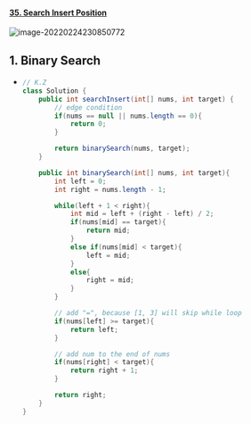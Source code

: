 #### [35. Search Insert Position](https://leetcode-cn.com/problems/search-insert-position/)

![image-20220224230850772](https://raw.githubusercontent.com/TWDH/Leetcode-From-Zero/pictures/img/image-20220224230850772.png)

## 1. Binary Search

- ```java
  // K.Z
  class Solution {
      public int searchInsert(int[] nums, int target) {
          // edge condition
          if(nums == null || nums.length == 0){
              return 0;
          }
  
          return binarySearch(nums, target);
      }
  
      public int binarySearch(int[] nums, int target){
          int left = 0;
          int right = nums.length - 1;
  
          while(left + 1 < right){
              int mid = left + (right - left) / 2;
              if(nums[mid] == target){
                  return mid;
              }
              else if(nums[mid] < target){
                  left = mid;
              }
              else{
                  right = mid;
              }
          }
  
          // add "=", because [1, 3] will skip while loop
          if(nums[left] >= target){
              return left;
          }
  
          // add num to the end of nums
          if(nums[right] < target){
              return right + 1;
          }
  
          return right;
      }
  }
  ```

